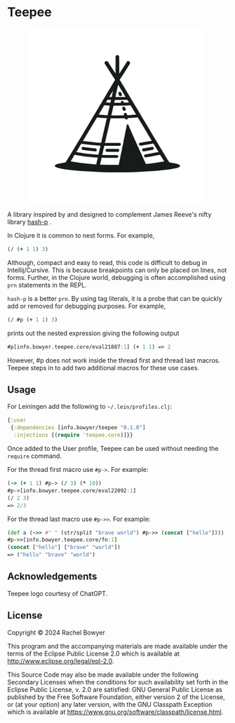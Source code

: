 # Teepee

<p align="center"><img src="https://github.com/rachbowyer/teepee/blob/main/teepee.png" alt="Stylised picture of a teepee drawn by ChatGPT" width="400"/></p>


A library inspired by and designed to complement James Reeve's nifty library 
[hash-p](https://github.com/weavejester/hashp) .

In Clojure it is common to nest forms. For example,

```clojure
(/ (+ 1 1) 3)
```

Although, compact and easy to read, this code is difficult to debug in Intellij/Cursive. This is 
because breakpoints can only be placed on lines, not forms. Further, in the Clojure world,
debugging is often accomplished using `prn` statements in the REPL.

`hash-p` is a better `prn`. By using tag literals, it is a probe that can be quickly 
add or removed for debugging purposes. For example,

```clojure
(/ #p (+ 1 1) 3)
```

prints out the nested expression giving the following output

 ```clojure
 #p[info.bowyer.teepee.core/eval21887:1] (+ 1 1) => 2
 ```

However, #p does not work inside the thread first and thread last macros. Teepee steps in to
add two additional macros for these use cases.


## Usage

For Leiningen add the following to `~/.lein/profiles.clj`:

```clojure
{:user
 {:dependencies [info.bowyer/teepee "0.1.0"]
  :injections [(require 'teepee.core)]}}
```

Once added to the User profile, Teepee can be used without needing the `require` command.

For the thread first macro use `#p->`. For example:

```clojure
(-> (+ 1 1) #p-> (/ 3) (* 10))
#p->[info.bowyer.teepee.core/eval22092:1]
(/ 2 3)
=> 2/3
```


For the thread last macro use `#p->>`. For example:

 ```clojure
 (def a (->> #" " (str/split "brave world") #p->> (concat ["hello"])))
 #p->>[info.bowyer.teepee.core/fn:1]
 (concat ["hello"] ["brave" "world"])
 => ("hello" "brave" "world")
```


## Acknowledgements

Teepee logo courtesy of ChatGPT.


## License

Copyright © 2024 Rachel Bowyer

This program and the accompanying materials are made available under the
terms of the Eclipse Public License 2.0 which is available at
http://www.eclipse.org/legal/epl-2.0.

This Source Code may also be made available under the following Secondary
Licenses when the conditions for such availability set forth in the Eclipse
Public License, v. 2.0 are satisfied: GNU General Public License as published by
the Free Software Foundation, either version 2 of the License, or (at your
option) any later version, with the GNU Classpath Exception which is available
at https://www.gnu.org/software/classpath/license.html.
